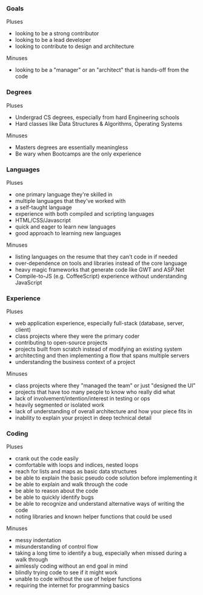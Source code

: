 ### Goals

Pluses

- looking to be a strong contributor
- looking to be a lead developer
- looking to contribute to design and architecture

Minuses

- looking to be a "manager" or an "architect" that is hands-off from the code

### Degrees

Pluses

- Undergrad CS degrees, especially from hard Engineering schools
- Hard classes like Data Structures & Algorithms, Operating Systems

Minuses

- Masters degrees are essentially meaningless
- Be wary when Bootcamps are the only experience

### Languages

Pluses

- one primary language they're skilled in
- multiple languages that they've worked with
- a self-taught language
- experience with both compiled and scripting languages
- HTML/CSS/Javascript
- quick and eager to learn new languages
- good approach to learning new languages

Minuses

- listing languages on the resume that they can't code in if needed
- over-dependence on tools and libraries instead of the core language
- heavy magic frameworks that generate code like GWT and ASP.Net
- Compile-to-JS (e.g. CoffeeScript) experience without understanding JavaScript

### Experience

Pluses

- web application experience, especially full-stack (database, server, client)
- class projects where they were the primary coder
- contributing to open-source projects
- projects built from scratch instead of modifying an existing system
- architecting and then implementing a flow that spans multiple servers
- understanding the business context of a project

Minuses

- class projects where they "managed the team" or just "designed the UI"
- projects that have too many people to know who really did what
- lack of involvement/intention/interest in testing or ops
- heavily segmented or isolated work
- lack of understanding of overall architecture and how your piece fits in
- inability to explain your project in deep technical detail

### Coding

Pluses

- crank out the code easily
- comfortable with loops and indices, nested loops
- reach for lists and maps as basic data structures
- be able to explain the basic pseudo code solution before implementing it
- be able to explain and walk through the code
- be able to reason about the code
- be able to quickly identify bugs
- be able to recognize and understand alternative ways of writing the code
- noting libraries and known helper functions that could be used

Minuses

- messy indentation
- misunderstanding of control flow
- taking a long time to identify a bug, especially when missed during a walk through
- aimlessly coding without an end goal in mind
- blindly trying code to see if it might work
- unable to code without the use of helper functions
- requiring the internet for programming basics
